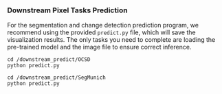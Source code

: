 
### Downstream Pixel Tasks Prediction
For the segmentation and change detection prediction program, we recommend using the provided `predict.py` file, which will save the visualization results. The only tasks you need to complete are loading the pre-trained model and the image file to ensure correct inference.

```shell
cd /downstream_predict/OCSD
python predict.py
```

```shell
cd /downstream_predict/SegMunich
python predict.py
```
